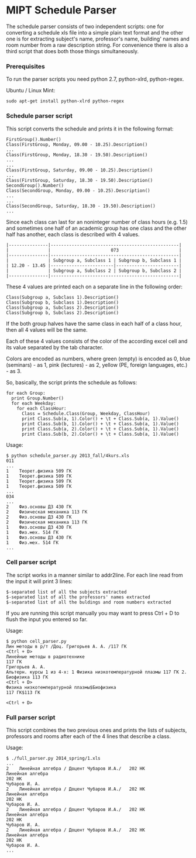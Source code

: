 MIPT Schedule Parser
====================

The schedule parser consists of two independent scripts: one for converting
a schedule xls file into a simple plain text format and the other one is for
extracting subject's name, professor's name, building' names and room number
from a raw description string. For convenience there is also a third script
that does both those things simultaneously.

### Prerequisites

To run the parser scripts you need python 2.7, python-xlrd, python-regex.

Ubuntu / Linux Mint:

    sudo apt-get install python-xlrd python-regex

### Schedule parser script

This script converts the schedule and prints it in the following format:

    FirstGroup().Number()
    Class(FirstGroup, Monday, 09.00 - 10.25).Description()
    ...
    Class(FirstGroup, Monday, 18.30 - 19.50).Description()
    ...
    ...
    Class(FirstGroup, Saturday, 09.00 - 10.25).Description()
    ...
    Class(FirstGroup, Saturday, 18.30 - 19.50).Description()
    SecondGroup().Number()
    Class(SecondGroup, Monday, 09.00 - 10.25).Description()
    ...
    ...
    Class(SecondGroup, Saturday, 18.30 - 19.50).Description()
    ...

Since each class can last for an noninteger number of class hours (e.g. 1.5)
and sometimes one half of an academic group has one class and the other half
has another, each class is described with 4 values.

    |---------------|-------------------------------------------------|
    |               |                       073                       |
    |---------------|-------------------------------------------------|
    |               | Subgroup a, Subclass 1 | Subgroup b, Subclass 1 |
    | 12.20 - 13.45 |------------------------|------------------------|
    |               | Subgroup a, Subclass 2 | Subgroup b, Subclass 2 |
    |---------------|-------------------------------------------------|

These 4 values are printed each on a separate line in the following order:

    Class(Subgroup a, Subclass 1).Description()
    Class(Subgroup b, Subclass 1).Description()
    Class(Subgroup a, Subclass 2).Description()
    Class(Subgroup b, Subclass 2).Description()

If the both group halves have the same class in each half of a class hour,
then all 4 values will be the same.

Each of these 4 values consists of the color of the according excel cell and
its value separated by the tab character.
  
Colors are encoded as numbers, where
green (empty) is encoded as 0,
blue (seminars) - as 1,
pink (lectures) - as 2,
yellow (PE, foreign languages, etc.) - as 3.

So, basically, the script prints the schedule as follows:

    for each Group:
      print Group.Number()
      for each Weekday:
        for each ClassHour:
          Class = Schedule.Class(Group, Weekday, ClassHour)
          print Class.Sub(a, 1).Color() + \t + Class.Sub(a, 1).Value()
          print Class.Sub(b, 1).Color() + \t + Class.Sub(a, 1).Value()
          print Class.Sub(a, 2).Color() + \t + Class.Sub(a, 1).Value()
          print Class.Sub(b, 2).Color() + \t + Class.Sub(a, 1).Value()

Usage:

    $ python schedule_parser.py 2013_fall/4kurs.xls
    011
    ...
    1    Теорет.физика 509 ГК 
    1    Теорет.физика 509 ГК 
    1    Теорет.физика 509 ГК 
    1    Теорет.физика 509 ГК
    ...
    034
    ...
    2    Физ.основы ДЗ 430 ГК
    2    Физическая механика 113 ГК
    2    Физ.основы ДЗ 430 ГК
    2    Физическая механика 113 ГК
    1    Физ.основы ДЗ 430 ГК
    1    Физ.мех. 514 ГК
    1    Физ.основы ДЗ 430 ГК
    1    Физ.мех. 514 ГК
    ...


### Cell parser script

The script works in a manner similar to addr2line.
For each line read from the input it will print 3 lines:

    $-separated list of all the subjects extracted
    $-separated list of all the professors' names extracted
    $-separated list of all the buldings and room numbers extracted

If you are running this script manually you may want to press Ctrl + D to flush
the input you entered so far.

Usage:

    $ python cell_parser.py
    Лин методы в р/т /Доц. Григорьев А. А. /117 ГК
    <Ctrl + D>
    Линейные методы в радиотехнике
    117 ГК
    Григорьев А. А.
    Альтерн. курсы 1 из 4-х: 1 Физика низкотемпературной плазмы 117 ГК 2. Биофизика 113 ГК
    <Ctrl + D>
    Физика низкотемпературной плазмы$Биофизика
    117 ГК$113 ГК
    
    <Ctrl + D>

### Full parser script

This script combines the two previous ones and prints the lists of subjects,
professors and rooms after each of the 4 lines that describe a class.

Usage:

    $ ./full_parser.py 2014_spring/1.xls
    ...
    2    Линейная алгебра / Доцент Чубаров И.А./   202 НК
    Линейная алгебра
    202 НК
    Чубаров И. А.
    2    Линейная алгебра / Доцент Чубаров И.А./   202 НК
    Линейная алгебра
    202 НК
    Чубаров И. А.
    2    Линейная алгебра / Доцент Чубаров И.А./   202 НК
    Линейная алгебра
    202 НК
    Чубаров И. А.
    2    Линейная алгебра / Доцент Чубаров И.А./   202 НК
    Линейная алгебра
    202 НК
    Чубаров И. А.
    ...
